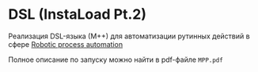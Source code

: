 # DSL (InstaLoad Pt.2)

Реализация DSL-языка (М++) для автоматизации рутинных действий в сфере [Robotic process automation](https://en.wikipedia.org/wiki/Robotic_process_automation)

Полное описание по запуску можно найти в pdf-файле `MPP.pdf`
